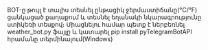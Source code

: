 BOT-ը թույլ է տալիս տեսնել ընթացիկ ջերմաստիճանը(°C/°F) ցանկացած քաղաքում և տեսնել եղանակի նկարագրությունը ստիկեռի տեսքով։ 
Միացնելու համար պետք է ներբեռնել weather_bot.py ֆայլը և կատարել pip install pyTelegramBotAPI հրամանը տերմինալում(Windows)
